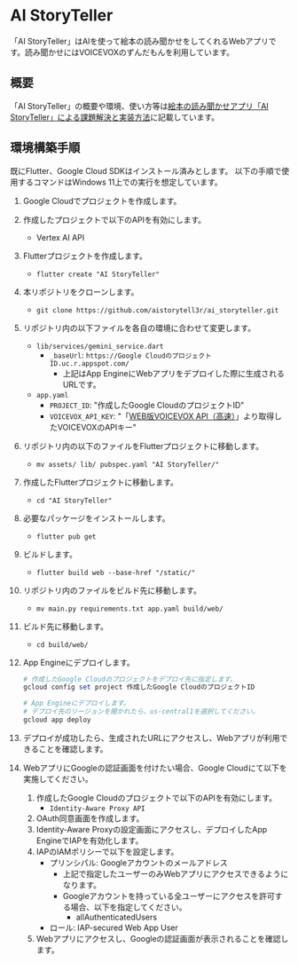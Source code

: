 # AI StoryTeller

「AI StoryTeller」はAIを使って絵本の読み聞かせをしてくれるWebアプリです。読み聞かせにはVOICEVOXのずんだもんを利用しています。

## 概要

「AI StoryTeller」の概要や環境、使い方等は[絵本の読み聞かせアプリ「AI StoryTeller」による課題解決と実装方法](https://zenn.dev/knmknm/articles/4d08429c8e6864)に記載しています。

## 環境構築手順

既にFlutter、Google Cloud SDKはインストール済みとします。
以下の手順で使用するコマンドはWindows 11上での実行を想定しています。

1. Google Cloudでプロジェクトを作成します。
2. 作成したプロジェクトで以下のAPIを有効にします。
    - Vertex AI API
3. Flutterプロジェクトを作成します。
    - `flutter create "AI StoryTeller"`
4. 本リポジトリをクローンします。
    - `git clone https://github.com/aistorytell3r/ai_storyteller.git`
5. リポジトリ内の以下ファイルを各自の環境に合わせて変更します。
    - `lib/services/gemini_service.dart`
        - `_baseUrl`: `https://Google CloudのプロジェクトID.uc.r.appspot.com/`
            - 上記はApp EngineにWebアプリをデプロイした際に生成されるURLです。
    - `app.yaml`
        - `PROJECT_ID`: "作成したGoogle CloudのプロジェクトID"
        - `VOICEVOX_API_KEY`: "「[WEB版VOICEVOX API（高速）](https://voicevox.su-shiki.com/su-shikiapis/)」より取得したVOICEVOXのAPIキー"
6. リポジトリ内の以下のファイルをFlutterプロジェクトに移動します。
    - `mv assets/ lib/ pubspec.yaml "AI StoryTeller/"`
7. 作成したFlutterプロジェクトに移動します。
    - `cd "AI StoryTeller"`
8. 必要なパッケージをインストールします。
    - `flutter pub get`
9. ビルドします。
    - `flutter build web --base-href "/static/"`
10. リポジトリ内のファイルをビルド先に移動します。
    - `mv main.py requirements.txt app.yaml build/web/`
11. ビルド先に移動します。
    - `cd build/web/`
12. App Engineにデプロイします。

    ```ps1
    # 作成したGoogle Cloudのプロジェクトをデプロイ先に指定します。
    gcloud config set project 作成したGoogle CloudのプロジェクトID

    # App Engineにデプロイします。
    # デプロイ先のリージョンを聞かれたら、us-central1を選択してください。
    gcloud app deploy
    ```

13. デプロイが成功したら、生成されたURLにアクセスし、Webアプリが利用できることを確認します。
14. WebアプリにGoogleの認証画面を付けたい場合、Google Cloudにて以下を実施してください。
    1. 作成したGoogle Cloudのプロジェクトで以下のAPIを有効にします。
        - `Identity-Aware Proxy API`
    2. OAuth同意画面を作成します。
    3. Identity-Aware Proxyの設定画面にアクセスし、デプロイしたApp EngineでIAPを有効化します。
    4. IAPのIAMポリシーで以下を設定します。
        - プリンシパル: Googleアカウントのメールアドレス
            - 上記で指定したユーザーのみWebアプリにアクセスできるようになります。
            - Googleアカウントを持っている全ユーザーにアクセスを許可する場合、以下を指定してください。
                - allAuthenticatedUsers
        - ロール: IAP-secured Web App User
    5. Webアプリにアクセスし、Googleの認証画面が表示されることを確認します。
